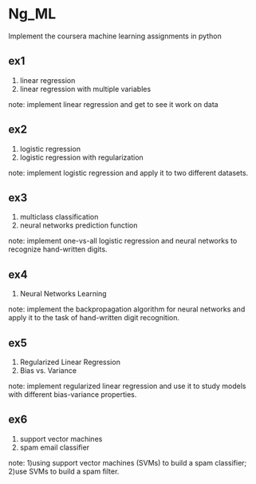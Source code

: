 # Ng_ML
Implement the coursera machine learning assignments in python

## ex1
1. linear regression
2. linear regression with multiple variables

note: implement linear regression and get to see it work on data

## ex2
1. logistic regression
2. logistic regression with regularization

note: implement logistic regression and apply it to two different datasets.

## ex3
1. multiclass classification
2. neural networks prediction function

note: implement one-vs-all logistic regression and neural networks to recognize hand-written digits.

## ex4
1. Neural Networks Learning

note: implement the backpropagation algorithm for neural networks and apply it to the task of hand-written digit recognition.

## ex5
1. Regularized Linear Regression
2. Bias vs. Variance

note: implement regularized linear regression and use it to study models with different bias-variance properties.

## ex6
1. support vector machines
2. spam email classifier

note: 1)using support vector machines (SVMs) to build a spam classifier; 2)use SVMs to build a spam filter.
